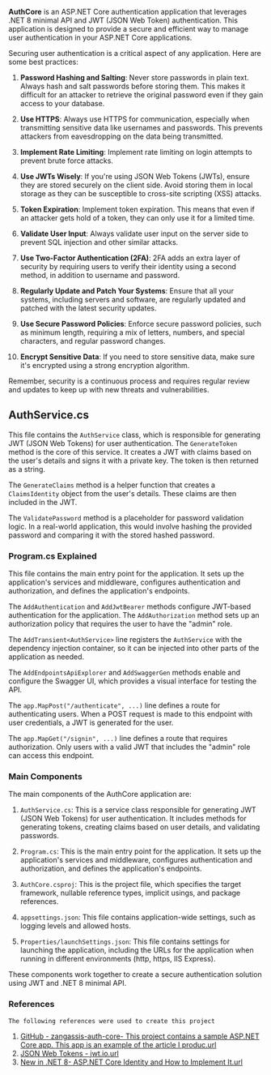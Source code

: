 **AuthCore** is an ASP.NET Core authentication application that leverages .NET 8 minimal API and JWT (JSON Web Token) authentication. This application is designed to provide a secure and efficient way to manage user authentication in your ASP.NET Core applications.

Securing user authentication is a critical aspect of any application. Here are some best practices:

1. **Password Hashing and Salting**: Never store passwords in plain text. Always hash and salt passwords before storing them. This makes it difficult for an attacker to retrieve the original password even if they gain access to your database.

2. **Use HTTPS**: Always use HTTPS for communication, especially when transmitting sensitive data like usernames and passwords. This prevents attackers from eavesdropping on the data being transmitted.

3. **Implement Rate Limiting**: Implement rate limiting on login attempts to prevent brute force attacks.

4. **Use JWTs Wisely**: If you're using JSON Web Tokens (JWTs), ensure they are stored securely on the client side. Avoid storing them in local storage as they can be susceptible to cross-site scripting (XSS) attacks.

5. **Token Expiration**: Implement token expiration. This means that even if an attacker gets hold of a token, they can only use it for a limited time.

6. **Validate User Input**: Always validate user input on the server side to prevent SQL injection and other similar attacks.

7. **Use Two-Factor Authentication (2FA)**: 2FA adds an extra layer of security by requiring users to verify their identity using a second method, in addition to username and password.

8. **Regularly Update and Patch Your Systems**: Ensure that all your systems, including servers and software, are regularly updated and patched with the latest security updates.

9. **Use Secure Password Policies**: Enforce secure password policies, such as minimum length, requiring a mix of letters, numbers, and special characters, and regular password changes.

10. **Encrypt Sensitive Data**: If you need to store sensitive data, make sure it's encrypted using a strong encryption algorithm.

Remember, security is a continuous process and requires regular review and updates to keep up with new threats and vulnerabilities.



## AuthService.cs

This file contains the `AuthService` class, which is responsible for generating JWT (JSON Web Tokens) for user authentication. The `GenerateToken` method is the core of this service. It creates a JWT with claims based on the user's details and signs it with a private key. The token is then returned as a string.

The `GenerateClaims` method is a helper function that creates a `ClaimsIdentity` object from the user's details. These claims are then included in the JWT.

The `ValidatePassword` method is a placeholder for password validation logic. In a real-world application, this would involve hashing the provided password and comparing it with the stored hashed password.

### Program.cs Explained

This file contains the main entry point for the application. It sets up the application's services and middleware, configures authentication and authorization, and defines the application's endpoints.

The `AddAuthentication` and `AddJwtBearer` methods configure JWT-based authentication for the application. The `AddAuthorization` method sets up an authorization policy that requires the user to have the "admin" role.

The `AddTransient<AuthService>` line registers the `AuthService` with the dependency injection container, so it can be injected into other parts of the application as needed.

The `AddEndpointsApiExplorer` and `AddSwaggerGen` methods enable and configure the Swagger UI, which provides a visual interface for testing the API.

The `app.MapPost("/authenticate", ...)` line defines a route for authenticating users. When a POST request is made to this endpoint with user credentials, a JWT is generated for the user.

The `app.MapGet("/signin", ...)` line defines a route that requires authorization. Only users with a valid JWT that includes the "admin" role can access this endpoint.



### Main Components

The main components of the AuthCore application are:

1. `AuthService.cs`: This is a service class responsible for generating JWT (JSON Web Tokens) for user authentication. It includes methods for generating tokens, creating claims based on user details, and validating passwords.

2. `Program.cs`: This is the main entry point for the application. It sets up the application's services and middleware, configures authentication and authorization, and defines the application's endpoints.

3. `AuthCore.csproj`: This is the project file, which specifies the target framework, nullable reference types, implicit usings, and package references.

4. `appsettings.json`: This file contains application-wide settings, such as logging levels and allowed hosts.

5. `Properties/launchSettings.json`: This file contains settings for launching the application, including the URLs for the application when running in different environments (http, https, IIS Express).

These components work together to create a secure authentication solution using JWT and .NET 8 minimal API.

  
  
    
### References
    The following references were used to create this project

1. [GitHub - zangassis-auth-core- This project contains a sample ASP.NET Core app. This app is an example of the article I produc.url](..%2FGitHub%20-%20zangassis-auth-core-%20This%20project%20contains%20a%20sample%20ASP.NET%20Core%20app.%20This%20app%20is%20an%20example%20of%20the%20article%20I%20produc.url)  
2. [JSON Web Tokens - jwt.io.url](..%2FJSON%20Web%20Tokens%20-%20jwt.io.url)  
3. [New in .NET 8- ASP.NET Core Identity and How to Implement It.url](..%2FNew%20in%20.NET%208-%20ASP.NET%20Core%20Identity%20and%20How%20to%20Implement%20It.url)
